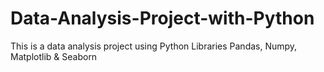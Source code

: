 # Data-Analysis-Project-with-Python
This is a data analysis project using Python Libraries Pandas, Numpy, Matplotlib &amp; Seaborn
